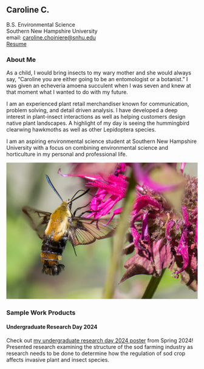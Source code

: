 ## Caroline C.
 B.S. Environmental Science <br/>
 Southern New Hampshire University <br/>
 email: caroline.choiniere@snhu.edu <br/>
 [Resume](https://app.joinhandshake.com/docs/55624969) <br/>
 
 ### About Me
 
 As a child, I would bring insects to my wary mother and she would always say, “Caroline you are either going to be an entomologist or a botanist.” I was given an echeveria amoena succulent when I was seven and knew at that moment what I wanted to do with my future.
 
 I am an experienced plant retail merchandiser known for communication, problem solving, and detail driven analysis. I have developed a deep interest in plant-insect interactions as well as helping customers design native plant landscapes. A highlight of my day is seeing the hummingbird clearwing hawkmoths as well as other Lepidoptera species. 
 
 I am an aspiring environmental science student at Southern New Hampshire University with a focus on combining environmental science and horticulture in my personal and professional life.
 
 ![Hummingbird Clearwing Hawkmoth](https://github.com/caroline-choiniere/caroline-choiniere.github.io/blob/4935e90fb7243806f6f6d730d6d82887af95aacc/Snowberry-Clearwing-Moth-768x548.jpg)
 
 ### Sample Work Products
 #### Undergraduate Research Day 2024
 Check out [my undergraduate research day 2024 poster](https://hdl.handle.net/10474/3833) from Spring 2024!
 Presented research examining the structure of the sod farming industry as research needs to be done to determine how the regulation of sod crop affects invasive plant and insect species.
